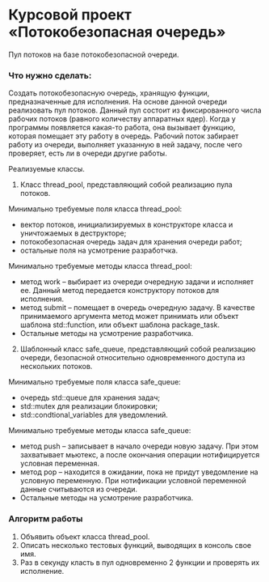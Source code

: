 # Курсовой проект «Потокобезопасная очередь»

Пул потоков на базе потокобезопасной очереди.

### Что нужно сделать:

Создать потокобезопасную очередь, хранящую функции, предназначенные для исполнения.
На основе данной очереди реализовать пул потоков. 
Данный пул состоит из фиксированного числа рабочих потоков (равного количеству аппаратных ядер).
Когда у программы появляется какая-то работа, она вызывает функцию, которая помещает эту работу в очередь.
Рабочий поток забирает работу из очереди, выполняет указанную в ней задачу, после чего проверяет, есть ли в очереди другие работы.

Реализуемые классы.

1. Класс thread_pool, представляющий собой реализацию пула потоков.

Минимально требуемые поля класса thread_pool:

* вектор потоков, инициализируемых в конструкторе класса и уничтожаемых в деструкторе;
* потокобезопасная очередь задач для хранения очереди работ;
* остальные поля на усмотрение разработчка.

Минимально требуемые методы класса thread_pool:

* метод work – выбирает из очереди очередную задачи и исполняет ее. Данный метод передается конструктору потоков для исполнения.
* метод submit – помещает в очередь очередную задачу. В качестве принимаемого аргумента метод может принимать или объект шаблона std::function, или объект шаблона package_task.
* Остальные методы на усмотрение разработчика.

2. Шаблонный класс safe_queue, представляющий собой реализацию очереди, безопасной относительно одновременного доступа из нескольких потоков.

Минимально требуемые поля класса safe_queue:

* очередь std::queue для хранения задач; 
* std::mutex для реализации блокировки;
* std::condtional_variables для уведомлений.

Минимально требуемые методы класса safe_queue:

* метод push – записывает в начало очереди новую задачу. При этом захватывает мьютекс, а после окончания операции нотифицируется условная переменная.
* метод pop – находится в ожидании, пока не придут уведомление на условную переменную. При нотификации условной переменной данные считываются из очереди.
* Остальные методы на усмотрение разработчика.

### Алгоритм работы

1. Объявить объект класса thread_pool.
2. Описать несколько тестовых функций, выводящих в консоль свое имя.
3. Раз в секунду класть в пул одновременно 2 функции и проверять их исполнение.





